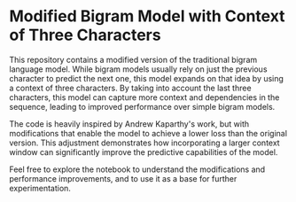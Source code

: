 <!DOCTYPE html>
<html lang="en">
<head>
    <meta charset="UTF-8">
    <meta name="viewport" content="width=device-width, initial-scale=1.0">
    <title>Modified Bigram Model</title>
</head>
<body>
    <h1>Modified Bigram Model with Context of Three Characters</h1>
    <p>
        This repository contains a modified version of the traditional bigram language model. 
        While bigram models usually rely on just the previous character to predict the next one, 
        this model expands on that idea by using a context of three characters. 
        By taking into account the last three characters, this model can capture more context 
        and dependencies in the sequence, leading to improved performance over simple bigram models.
    </p>
    <p>
        The code is heavily inspired by Andrew Kaparthy's work, but with modifications that enable 
        the model to achieve a lower loss than the original version. This adjustment demonstrates 
        how incorporating a larger context window can significantly improve the predictive capabilities 
        of the model.
    </p>
    <p>
        Feel free to explore the notebook to understand the modifications and performance improvements, 
        and to use it as a base for further experimentation.
    </p>
</body>
</html>
